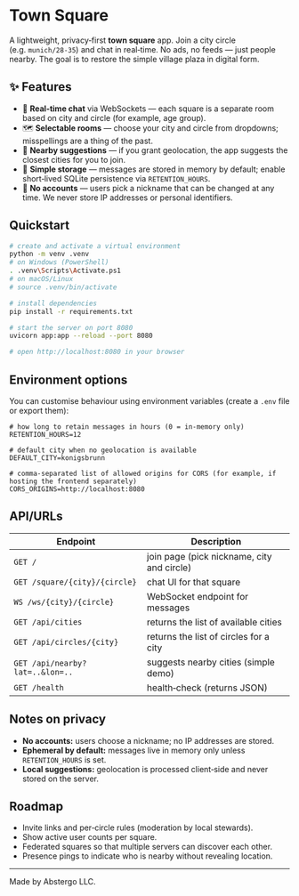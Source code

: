 # Town Square

A lightweight, privacy‑first **town square** app.  Join a city circle (e.g. `munich/28‑35`) and chat in real‑time.
No ads, no feeds — just people nearby.  The goal is to restore the simple village plaza in digital form.

## ✨ Features

- 🔁 **Real‑time chat** via WebSockets — each square is a separate room based on city and circle (for example, age group).
- 🗺️ **Selectable rooms** — choose your city and circle from dropdowns; misspellings are a thing of the past.
- 📍 **Nearby suggestions** — if you grant geolocation, the app suggests the closest cities for you to join.
- 🧰 **Simple storage** — messages are stored in memory by default; enable short‑lived SQLite persistence via `RETENTION_HOURS`.
- 🔐 **No accounts** — users pick a nickname that can be changed at any time.  We never store IP addresses or personal identifiers.

## Quickstart

```bash
# create and activate a virtual environment
python -m venv .venv
# on Windows (PowerShell)
. .venv\Scripts\Activate.ps1
# on macOS/Linux
# source .venv/bin/activate

# install dependencies
pip install -r requirements.txt

# start the server on port 8080
uvicorn app:app --reload --port 8080

# open http://localhost:8080 in your browser
```

## Environment options

You can customise behaviour using environment variables (create a `.env` file or export them):

```
# how long to retain messages in hours (0 = in‑memory only)
RETENTION_HOURS=12

# default city when no geolocation is available
DEFAULT_CITY=konigsbrunn

# comma‑separated list of allowed origins for CORS (for example, if hosting the frontend separately)
CORS_ORIGINS=http://localhost:8080
```

## API/URLs

Endpoint                    | Description
---------------------------|---------------------------------------------------------------
`GET /`                    | join page (pick nickname, city and circle)
`GET /square/{city}/{circle}` | chat UI for that square
`WS /ws/{city}/{circle}`   | WebSocket endpoint for messages
`GET /api/cities`          | returns the list of available cities
`GET /api/circles/{city}`  | returns the list of circles for a city
`GET /api/nearby?lat=..&lon=..` | suggests nearby cities (simple demo)
`GET /health`              | health‑check (returns JSON)

## Notes on privacy

- **No accounts:** users choose a nickname; no IP addresses are stored.
- **Ephemeral by default:** messages live in memory only unless `RETENTION_HOURS` is set.
- **Local suggestions:** geolocation is processed client‑side and never stored on the server.

## Roadmap

- Invite links and per‑circle rules (moderation by local stewards).
- Show active user counts per square.
- Federated squares so that multiple servers can discover each other.
- Presence pings to indicate who is nearby without revealing location.

---

Made by Abstergo LLC.